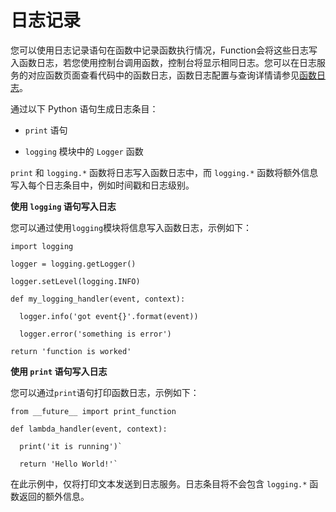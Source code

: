 # 日志记录

您可以使用日志记录语句在函数中记录函数执行情况，Function会将这些日志写入函数日志，若您使用控制台调用函数，控制台将显示相同日志。您可以在日志服务的对应函数页面查看代码中的函数日志，函数日志配置与查询详情请参见[函数日志](../../../function-log.md)。

通过以下 Python 语句生成日志条目：

* `print` 语句

* `logging` 模块中的 `Logger` 函数

`print` 和 `logging.*` 函数将日志写入函数日志中，而 `logging.*` 函数将额外信息写入每个日志条目中，例如时间戳和日志级别。

**使用 `logging` 语句写入日志**

您可以通过使用`logging`模块将信息写入函数日志，示例如下： 

```
import logging

logger = logging.getLogger()

logger.setLevel(logging.INFO)

def my_logging_handler(event, context):

  logger.info('got event{}'.format(event))

  logger.error('something is error')

return 'function is worked'  
```

 

 
**使用 `print` 语句写入日志**

您可以通过`print`语句打印函数日志，示例如下：

```
from __future__ import print_function

def lambda_handler(event, context):

  print('it is running')`

  return 'Hello World!'`   
```  

在此示例中，仅将打印文本发送到日志服务。日志条目将不会包含 `logging.*` 函数返回的额外信息。

